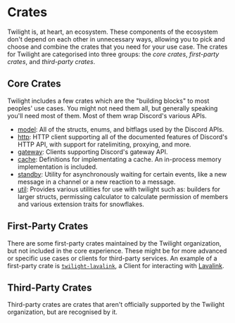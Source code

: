 # Crates

Twilight is, at heart, an ecosystem. These components of the ecosystem don't
depend on each other in unnecessary ways, allowing you to pick and choose and
combine the crates that you need for your use case. The crates for Twilight are
categorised into three groups: the *core crates*, *first-party crates*, and
*third-party crates*.

## Core Crates

Twilight includes a few crates which are the "building blocks" to most peoples'
use cases. You might not need them all, but generally speaking you'll need most
of them. Most of them wrap Discord's various APIs.

- [model]: All of the structs, enums, and bitflags used by the Discord APIs.
- [http]: HTTP client supporting all of the documented features of Discord's
  HTTP API, with support for ratelimiting, proxying, and more.
- [gateway]: Clients supporting Discord's gateway API.
- [cache]: Definitions for implementating a cache. An in-process memory
  implementation is included.
- [standby]: Utility for asynchronously waiting for certain events, like a new
  message in a channel or a new reaction to a message.
- [util]: Provides various utilities for use with twilight such as: builders for
  larger structs, permissing calculator to calculate permission of members and
  various extension traits for snowflakes.

## First-Party Crates

There are some first-party crates maintained by the Twilight organization, but
not included in the core experience. These might be for more advanced or
specific use cases or clients for third-party services. An example of a
first-party crate is [`twilight-lavalink`], a Client for interacting with
[Lavalink].

## Third-Party Crates

Third-party crates are crates that aren't officially supported by the
Twilight organization, but are recognised by it.

[`twilight-lavalink`]: ./section_7_first_party/section_3_lavalink.md
[cache]: ./section_4_cache_inmemory.md
[util]: ./section_7_first_party/section_4_util.md
[gateway]: ./section_3_gateway.md
[http]: ./section_2_http.md
[model]: ./section_1_model.md
[standby]: ./section_6_standby.md
[Lavalink]: https://github.com/Frederikam/Lavalink
